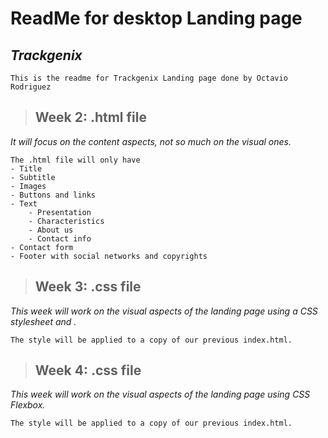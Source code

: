 # ReadMe for desktop Landing page 
## _Trackgenix_

``` 
This is the readme for Trackgenix Landing page done by Octavio Rodriguez 
```
>## Week 2: .html file
_It will focus on the content aspects, not so much on the visual ones._
```
The .html file will only have
- Title
- Subtitle
- Images
- Buttons and links
- Text
    - Presentation
    - Characteristics
    - About us
    - Contact info
- Contact form
- Footer with social networks and copyrights
```

>## Week 3: .css file
_This week will work on the visual aspects of the landing page using a CSS stylesheet and ._ 
```
The style will be applied to a copy of our previous index.html.
```
>## Week 4: .css file
_This week will work on the visual aspects of the landing page using CSS Flexbox._ 
```
The style will be applied to a copy of our previous index.html.
```